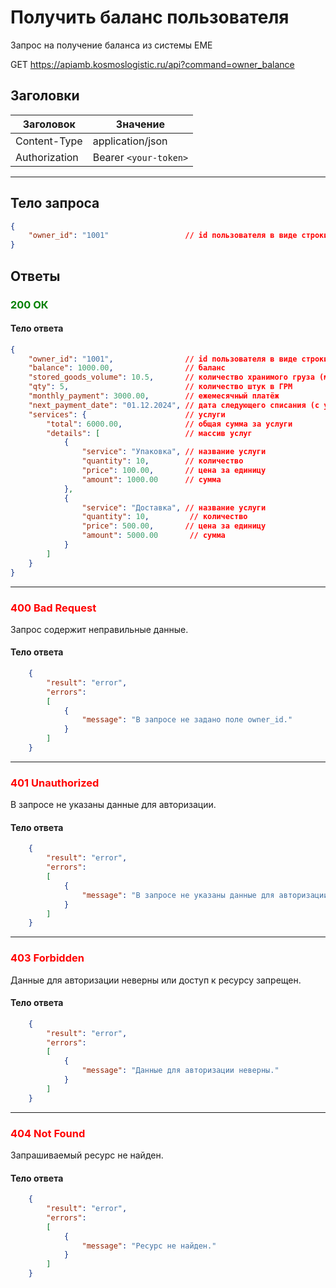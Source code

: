 # Получить баланс пользователя

Запрос на получение баланса из системы ЕМЕ

GET https://apiamb.kosmoslogistic.ru/api?command=owner_balance

## Заголовки

| Заголовок           | Значение                       |
|---------------------|--------------------------------|
| Content-Type        | application/json              |
| Authorization       | Bearer `<your-token>`         |

---

## Тело запроса

```json
{
    "owner_id": "1001"                 // id пользователя в виде строки (обязательно)
}
```

## Ответы

### <span style="color: green;">200 ОК</span>

#### Тело ответа

```json
{
    "owner_id": "1001",                // id пользователя в виде строки
    "balance": 1000.00,                // баланс
    "stored_goods_volume": 10.5,       // количество хранимого груза (м3)
    "qty": 5,                          // количество штук в ГРМ
    "monthly_payment": 3000.00,        // ежемесячный платёж
    "next_payment_date": "01.12.2024", // дата следующего списания (с учётом текущего баланса)
    "services": {                      // услуги
        "total": 6000.00,              // общая сумма за услуги
        "details": [                   // массив услуг
            {
                "service": "Упаковка", // название услуги
                "quantity": 10,        // количество
                "price": 100.00,       // цена за единицу
                "amount": 1000.00      // сумма
            },
            {
                "service": "Доставка", // название услуги
                "quantity": 10,         // количество
                "price": 500.00,       // цена за единицу
                "amount": 5000.00       // сумма
            }
        ]
    }
}
```
---
### <span style="color: red;">400 Bad Request</span>
Запрос содержит неправильные данные.
#### Тело ответа

```json
    {
        "result": "error",
        "errors":
        [
            {
                "message": "В запросе не задано поле owner_id."
            }
        ]
    }
```
---
### <span style="color: red;">401 Unauthorized</span>
В запросе не указаны данные для авторизации.
#### Тело ответа

```json
    {
        "result": "error",
        "errors":
        [
            {
                "message": "В запросе не указаны данные для авторизации."
            }
        ]
    }
```
---
### <span style="color: red;">403 Forbidden</span>
Данные для авторизации неверны или доступ к ресурсу запрещен.
#### Тело ответа

```json
    {
        "result": "error",
        "errors":
        [
            {
                "message": "Данные для авторизации неверны."
            }
        ]
    }
```
---
### <span style="color: red;">404 Not Found</span>
Запрашиваемый ресурс не найден.
#### Тело ответа

```json
    {
        "result": "error",
        "errors":
        [
            {
                "message": "Ресурс не найден."
            }
        ]
    }
```
